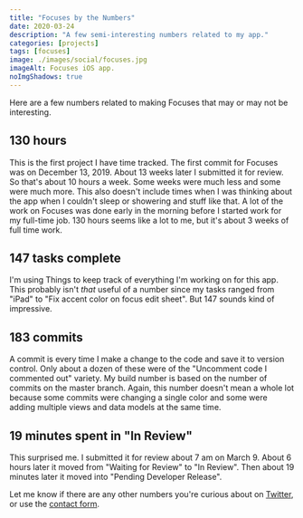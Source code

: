 ```yaml
---
title: "Focuses by the Numbers"
date: 2020-03-24
description: "A few semi-interesting numbers related to my app."
categories: [projects]
tags: [focuses]
image: ./images/social/focuses.jpg
imageAlt: Focuses iOS app.
noImgShadows: true
---
```


Here are a few numbers related to making Focuses that may or may not be interesting.

## 130 hours
This is the first project I have time tracked. The first commit for Focuses was on December 13, 2019. About 13 weeks later I submitted it for review. So that's about 10 hours a week. Some weeks were much less and some were much more. This also doesn't include times when I was thinking about the app when I couldn't sleep or showering and stuff like that. A lot of the work on Focuses was done early in the morning before I started work for my full-time job. 130 hours seems like a lot to me, but it's about 3 weeks of full time work.

## 147 tasks complete
I'm using Things to keep track of everything I'm working on for this app. This probably isn't _that_ useful of a number since my tasks ranged from "iPad" to "Fix accent color on focus edit sheet". But 147 sounds kind of impressive. 

## 183 commits
A commit is every time I make a change to the code and save it to version control. Only about a dozen of these were of the "Uncomment code I commented out" variety. My build number is based on the number of commits on the master branch. Again, this number doesn't mean a whole lot because some commits were changing a single color and some were adding multiple views and data models at the same time.

## 19 minutes spent in "In Review"
This surprised me. I submitted it for review about 7 am on March 9. About 6 hours later it moved from "Waiting for Review" to "In Review". Then about 19 minutes later it moved into "Pending Developer Release".

Let me know if there are any other numbers you're curious about on [Twitter](https://twitter.com/samwarnick), or use the [contact form](https://samwarnick.com/contact).